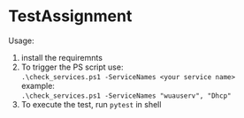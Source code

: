 # TestAssignment

Usage:

1. install the requiremnts
2. To trigger the PS script use: <br>
  ` .\check_services.ps1 -ServiceNames <your service name> ` <br>
  example: <br>
  ` .\check_services.ps1 -ServiceNames "wuauserv", "Dhcp" `
3. To execute the test, run `pytest` in shell
